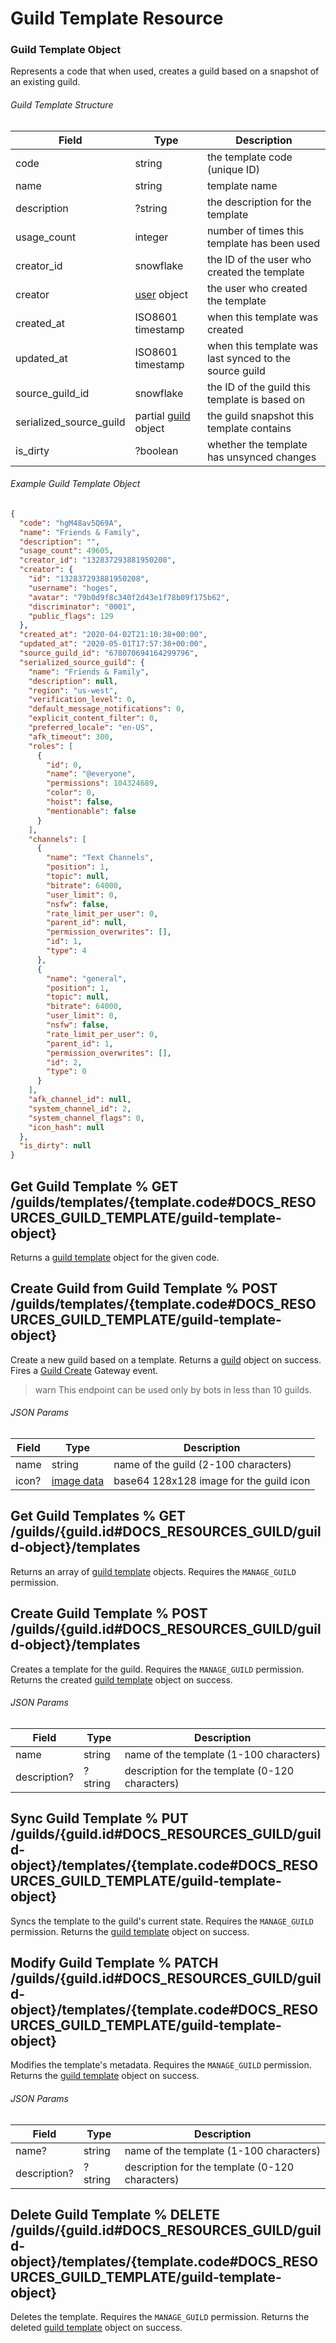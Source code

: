 # Guild Template Resource

### Guild Template Object

Represents a code that when used, creates a guild based on a snapshot of an existing guild.

###### Guild Template Structure

| Field                   | Type                                                       | Description                                            |
| ----------------------- | ---------------------------------------------------------- | ------------------------------------------------------ |
| code                    | string                                                     | the template code (unique ID)                          |
| name                    | string                                                     | template name                                          |
| description             | ?string                                                    | the description for the template                       |
| usage_count             | integer                                                    | number of times this template has been used            |
| creator_id              | snowflake                                                  | the ID of the user who created the template            |
| creator                 | [user](#DOCS_RESOURCES_USER/user-object) object            | the user who created the template                      |
| created_at              | ISO8601 timestamp                                          | when this template was created                         |
| updated_at              | ISO8601 timestamp                                          | when this template was last synced to the source guild |
| source_guild_id         | snowflake                                                  | the ID of the guild this template is based on          |
| serialized_source_guild | partial [guild](#DOCS_RESOURCES_GUILD/guild-object) object | the guild snapshot this template contains              |
| is_dirty                | ?boolean                                                   | whether the template has unsynced changes              |

###### Example Guild Template Object

```json
{
  "code": "hgM48av5Q69A",
  "name": "Friends & Family",
  "description": "",
  "usage_count": 49605,
  "creator_id": "132837293881950208",
  "creator": {
    "id": "132837293881950208",
    "username": "hoges",
    "avatar": "79b0d9f8c340f2d43e1f78b09f175b62",
    "discriminator": "0001",
    "public_flags": 129
  },
  "created_at": "2020-04-02T21:10:38+00:00",
  "updated_at": "2020-05-01T17:57:38+00:00",
  "source_guild_id": "678070694164299796",
  "serialized_source_guild": {
    "name": "Friends & Family",
    "description": null,
    "region": "us-west",
    "verification_level": 0,
    "default_message_notifications": 0,
    "explicit_content_filter": 0,
    "preferred_locale": "en-US",
    "afk_timeout": 300,
    "roles": [
      {
        "id": 0,
        "name": "@everyone",
        "permissions": 104324689,
        "color": 0,
        "hoist": false,
        "mentionable": false
      }
    ],
    "channels": [
      {
        "name": "Text Channels",
        "position": 1,
        "topic": null,
        "bitrate": 64000,
        "user_limit": 0,
        "nsfw": false,
        "rate_limit_per_user": 0,
        "parent_id": null,
        "permission_overwrites": [],
        "id": 1,
        "type": 4
      },
      {
        "name": "general",
        "position": 1,
        "topic": null,
        "bitrate": 64000,
        "user_limit": 0,
        "nsfw": false,
        "rate_limit_per_user": 0,
        "parent_id": 1,
        "permission_overwrites": [],
        "id": 2,
        "type": 0
      }
    ],
    "afk_channel_id": null,
    "system_channel_id": 2,
    "system_channel_flags": 0,
    "icon_hash": null
  },
  "is_dirty": null
}
```

## Get Guild Template % GET /guilds/templates/{template.code#DOCS_RESOURCES_GUILD_TEMPLATE/guild-template-object}

Returns a [guild template](#DOCS_RESOURCES_GUILD_TEMPLATE/guild-template-object) object for the given code.

## Create Guild from Guild Template % POST /guilds/templates/{template.code#DOCS_RESOURCES_GUILD_TEMPLATE/guild-template-object}

Create a new guild based on a template. Returns a [guild](#DOCS_RESOURCES_GUILD/guild-object) object on success. Fires a [Guild Create](#DOCS_TOPICS_GATEWAY_EVENTS/guild-create) Gateway event.

> warn
> This endpoint can be used only by bots in less than 10 guilds.

###### JSON Params

| Field | Type                                     | Description                             |
| ----- | ---------------------------------------- | --------------------------------------- |
| name  | string                                   | name of the guild (2-100 characters)    |
| icon? | [image data](#DOCS_REFERENCE/image-data) | base64 128x128 image for the guild icon |

## Get Guild Templates % GET /guilds/{guild.id#DOCS_RESOURCES_GUILD/guild-object}/templates

Returns an array of [guild template](#DOCS_RESOURCES_GUILD_TEMPLATE/guild-template-object) objects. Requires the `MANAGE_GUILD` permission.

## Create Guild Template % POST /guilds/{guild.id#DOCS_RESOURCES_GUILD/guild-object}/templates

Creates a template for the guild. Requires the `MANAGE_GUILD` permission. Returns the created [guild template](#DOCS_RESOURCES_GUILD_TEMPLATE/guild-template-object) object on success.

###### JSON Params

| Field        | Type    | Description                                     |
| ------------ | ------- | ----------------------------------------------- |
| name         | string  | name of the template (1-100 characters)         |
| description? | ?string | description for the template (0-120 characters) |

## Sync Guild Template % PUT /guilds/{guild.id#DOCS_RESOURCES_GUILD/guild-object}/templates/{template.code#DOCS_RESOURCES_GUILD_TEMPLATE/guild-template-object}

Syncs the template to the guild's current state. Requires the `MANAGE_GUILD` permission. Returns the [guild template](#DOCS_RESOURCES_GUILD_TEMPLATE/guild-template-object) object on success.

## Modify Guild Template % PATCH /guilds/{guild.id#DOCS_RESOURCES_GUILD/guild-object}/templates/{template.code#DOCS_RESOURCES_GUILD_TEMPLATE/guild-template-object}

Modifies the template's metadata. Requires the `MANAGE_GUILD` permission. Returns the [guild template](#DOCS_RESOURCES_GUILD_TEMPLATE/guild-template-object) object on success.

###### JSON Params

| Field        | Type    | Description                                     |
| ------------ | ------- | ----------------------------------------------- |
| name?        | string  | name of the template (1-100 characters)         |
| description? | ?string | description for the template (0-120 characters) |

## Delete Guild Template % DELETE /guilds/{guild.id#DOCS_RESOURCES_GUILD/guild-object}/templates/{template.code#DOCS_RESOURCES_GUILD_TEMPLATE/guild-template-object}

Deletes the template. Requires the `MANAGE_GUILD` permission. Returns the deleted [guild template](#DOCS_RESOURCES_GUILD_TEMPLATE/guild-template-object) object on success.
